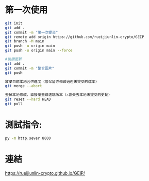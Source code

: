 # 第一次使用
```bash
git init
git add .
git commit -m "第一次提交"
git remote add origin https://github.com/rueijiunlin-crypto/GEIP
git branch -M main
git push -u origin main
git push -u origin main --force

#後續更新
git add .
git commit -m "整合圖片"
git push

放棄目前本地合併進度（會保留你修改過但未提交的檔案）
git merge --abort

丟掉本地修改、直接覆蓋成遠端版本（⚠會失去本地未提交的更動）
git reset --hard HEAD
git pull
```

# 測試指令:
```bash
py -m http.sever 8000
```


# 連結

https://rueijiunlin-crypto.github.io/GEIP/
